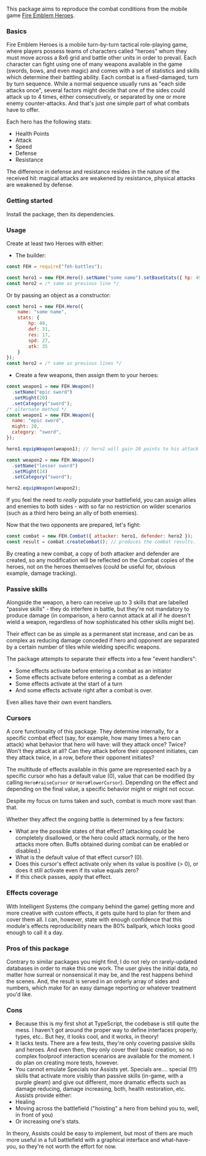 This package aims to reproduce the combat conditions from the mobile game [Fire Emblem Heroes](https://fire-emblem-heroes.com/en/).

### Basics

Fire Emblem Heroes is a mobile turn-by-turn tactical role-playing game, where players possess teams of characters called "heroes" whom they must move across a 8x6 grid and battle other units in order to prevail. Each character can fight using one of many weapons available in the game (swords, bows, and even magic) and comes with a set of statistics and skills which determine their battling ability. Each combat is a fixed-damaged, turn by turn sequence. While a normal sequence usually runs as "each side attacks once", several factors might decide that one of the sides could attack up to 4 times, either consecutively, or separated by one or more enemy counter-attacks. And that's just one simple part of what combats have to offer.

Each hero has the following stats:

- Health Points
- Attack
- Speed
- Defense
- Resistance

The difference in defense and resistance resides in the nature of the received hit: magical attacks are weakened by resistance, physical attacks are weakened by defense.

### Getting started

Install the package, then its dependencies.

### Usage

Create at least two Heroes with either:

- The builder:

```js
const FEH = require("feh-battles");

const hero1 = new FEH.Hero().setName("some name").setBaseStats({ hp: 49, def: 31, res: 17, spd: 27, atk: 35 });
const hero2 = /* same as previous line */
```

Or by passing an object as a constructor:

```js
const hero1 = new FEH.Hero({
    name: "some name",
    stats: {
        hp: 49,
        def: 31,
        res: 17,
        spd: 27,
        atk: 35
    }
});
const hero2 = /* same as previous lines */
```

- Create a few weapons, then assign them to your heroes:

```js
const weapon1 = new FEH.Weapon()
  .setName("epic sword")
  .setMight(20)
  .setCategory("sword");
/* alternate method */
const weapon1 = new FEH.Weapon({
  name: "epic sword",
  might: 20,
  category: "sword",
});

hero1.equipWeapon(weapon1); // hero1 will gain 20 points to his attack stat

const weapon2 = new FEH.Weapon()
  .setName("lesser sword")
  .setMight(14)
  .setCategory("sword");

hero2.equipWeapon(weapon2);
```

If you feel the need to _really_ populate your battlefield, you can assign allies and enemies to both sides - with so far no restriction on wilder scenarios (such as a third hero being an ally of both enemies).

Now that the two opponents are prepared, let's fight:

```js
const combat = new FEH.Combat({ attacker: hero1, defender: hero2 });
const result = combat.createCombat(); // produces the combat results.
```

By creating a new combat, a copy of both attacker and defender are created, so any modification will be reflected on the Combat copies of the heroes, not on the heroes themselves (could be useful for, obvious example, damage tracking).

### Passive skills

Alongside the weapon, a hero can receive up to 3 skills that are labelled "passive skills" - they do interfere in battle, but they're not mandatory to produce damage (in comparison, a hero cannot attack at all if he doesn't wield a weapon, regardless of how sophisticated his other skills might be).

Their effect can be as simple as a permanent stat increase, and can be as complex as reducing damage conceded if hero and opponent are separated by a certain number of tiles while wielding specific weapons.

The package attempts to separate their effects into a few "event handlers":

- Some effects activate before entering a combat as an initiator
- Some effects activate before entering a combat as a defender
- Some effects activate at the start of a turn
- And some effects activate right after a combat is over.

Even allies have their own event handlers.

### Cursors

A core functionality of this package. They determine internally, for a specific combat effect (say, for example, how many times a hero can attack) what behavior that hero will have: will they attack once? Twice? Won't they attack at all? Can they attack before their opponent initiates, can they attack twice, in a row, before their opponent initiates?

The multitude of effects available in this game are represented each by a specific cursor who has a default value (0), value that can be modified (by calling `Hero#raiseCursor` or `Hero#lowerCursor`). Depending on the effect and depending on the final value, a specific behavior might or might not occur.

Despite my focus on turns taken and such, combat is much more vast than that.

Whether they affect the ongoing battle is determined by a few factors:
* What are the possible states of that effect? (attacking could be completely disallowed, or the hero could attack normally, or the hero attacks more often. Buffs obtained during combat can be enabled or disabled.)
* What is the default value of that effect cursor? (0).
* Does this cursor's effect activate only when its value is positive (> 0), or does it still activate even if its value equals zero?
* If this check passes, apply that effect.

### Effects coverage

With Intelligent Systems (the company behind the game) getting more and more creative with custom effects, it gets quite hard to plan for them and cover them all. I can, however, state with enough confidence that this module's effects reproducibility nears the 80% ballpark, which looks good enough to call it a day.

### Pros of this package

Contrary to similar packages you might find, I do not rely on rarely-updated databases in order to make this one work. The user gives the initial data, no matter how surreal or nonsensical it may be, and the rest happens behind the scenes. And, the result is served in an orderly array of sides and numbers, which make for an easy damage reporting or whatever treatment you'd like.

### Cons

- Because this is my first shot at TypeScript, the codebase is still quite the mess. I haven't got around the proper way to define interfaces properly, types, etc.. But hey, it looks cool, and it works, in theory!
- It lacks tests. There are a few tests, they're only covering passive skills and heroes. And even then, they only cover their basic creation, so no complex foolproof interaction scenarios are available for the moment. I do plan on creating more tests, however.
- You cannot emulate Specials nor Assists yet. Specials are.... special (!!!) skills that activate more visibly than passive skills (in-game, with a purple gleam) and give out different, more dramatic effects such as damage reducing, damage increasing, both, health restoration, etc.
  Assists provide either:
- Healing
- Moving across the battlefield ("hoisting" a hero from behind you to, well, in front of you)
- Or increasing one's stats.

In theory, Assists could be easy to implement, but most of them are much more useful in a full battlefield with a graphical interface and what-have-you, so they're not worth the effort for now.
